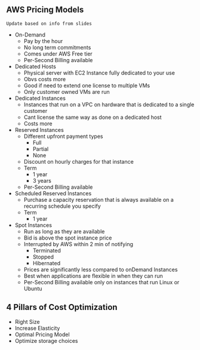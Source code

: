 ## AWS Pricing Models

`Update based on info from slides`

- On-Demand
	- Pay by the hour
	- No long term commitments
	- Comes under AWS Free tier 
	- Per-Second Billing available
- Dedicated Hosts
	- Physical server with EC2 Instance fully dedicated to your use
	- Obvs costs more
	- Good if need to extend one license to multiple VMs
	- Only customer owned VMs are run
- Dedicated Instances
	- Instances that run on a VPC on hardware that is dedicated to a single customer
	- Cant license the same way as done on a dedicated host
	- Costs more
- Reserved Instances
	- Different upfront payment types
		- Full
		- Partial
		- None
	- Discount on hourly charges for that instance
	- Term
		- 1 year
		- 3 years
	- Per-Second Billing available
- Scheduled Reserved Instances
	- Purchase a capacity reservation that is always available on a recurring schedule you specify
	- Term 
		- 1 year
- Spot Instances
	- Run as long as they are available
	- Bid is above the spot instance price
	- Interrupted by AWS within 2 min of notifying
		- Terminated
		- Stopped
		- Hibernated
	- Prices are significantly less compared to onDemand Instances
	- Best when applications are flexible in when they can run
	- Per-Second Billing available only on instances that run Linux or Ubuntu


## 4 Pillars of Cost Optimization
- Right Size
- Increase Elasticity
- Optimal Pricing Model
- Optimize storage choices